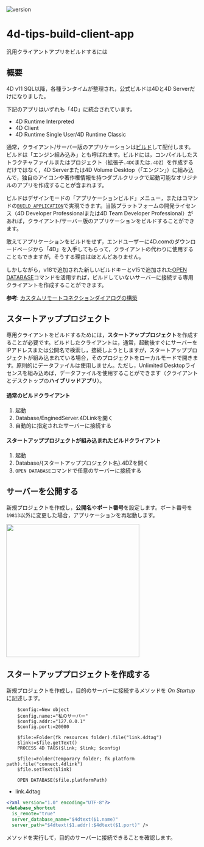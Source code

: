 ![version](https://img.shields.io/badge/version-19%2B-5682DF)

# 4d-tips-build-client-app
汎用クライアントアプリをビルドするには

## 概要

4D v11 SQL以降，各種ランタイムが整理され，公式ビルドは4Dと4D Serverだけになりました。

下記のアプリはいずれも「4D」に統合されています。

* 4D Runtime Interpreted
* 4D Client
* 4D Runtime Single User/4D Runtime Classic

通常，クライアント/サーバー版のアプリケーションは[ビルド](https://developer.4d.com/docs/ja/19/Desktop/building/)して配付します。ビルドは「エンジン組み込み」とも呼ばれます。ビルドには，コンパイルしたストラクチャファイルまたはプロジェクト（拡張子`.4DC`または`.4DZ`）を作成するだけではなく，4D Serverまたは4D Volume Desktop（「エンジン」）に組み込んで，独自のアイコンや著作権情報を持つダブルクリックで起動可能なオリジナルのアプリを作成することが含まれます。

ビルドはデザインモードの「アプリケーションビルド」メニュー，またはコマンドの[`BUILD APPLICATION`](https://doc.4d.com/4Dv19/4D/19.6/BUILD-APPLICATION.301-6270031.ja.html)で実現できます。当該プラットフォームの開発ライセンス（4D Developer Professionalまたは4D Team Developer Professional）があれば，クライアント/サーバー版のアプリケーションをビルドすることができます。

敢えてアプリケーションをビルドをせず，エンドユーザーに4D.comのダウンロードページから「4D」を入手してもらって，クライアントの代わりに使用することもできますが，そうする理由はほとんどありません。

しかしながら，v18で追加された新しいビルドキーとv15で追加された[OPEN DATABASE](https://doc.4d.com/4Dv19/4D/19.6/OPEN-DATABASE.301-6270040.ja.html)コマンドを活用すれば，ビルドしていないサーバーに接続する専用クライアントを作成することができます。

**参考**: [カスタムリモートコネクションダイアログの構築](https://blog.4d.com/ja/build-a-custom-remote-connection-dialog/)

## スタートアッププロジェクト

専用クライアントをビルドするためには，**スタートアッププロジェクト**を作成することが必要です。ビルドしたクライアントは，通常，起動後すぐにサーバーをIPアドレスまたは公開名で検索し，接続しようとしますが，スタートアッププロジェクトが組み込まれている場合，そのプロジェクトをローカルモードで開きます。原則的にデータファイルは使用しません。ただし，Unlimited Desktopライセンスを組み込めば，データファイルを使用することができます（クライアントとデスクトップの**ハイブリッドアプリ**）。

#### 通常のビルドクライアント

1. 起動
2. Database/EnginedServer.4DLinkを開く
3. 自動的に指定されたサーバーに接続する

#### スタートアッププロジェクトが組み込まれたビルドクライアント

1. 起動
2. Database/{スタートアッププロジェクト名}.4DZを開く
3. `OPEN DATABASE`コマンドで任意のサーバーに接続する

## サーバーを公開する

新規プロジェクトを作成し，**公開名**や**ポート番号**を設定します。ポート番号を`19813`以外に変更した場合，アプリケーションを再起動します。

<img width="349" alt="" src="https://github.com/4D-JP/4d-tips-build-client-app/assets/10509075/923df586-f069-48e6-961b-1519409e712e">

## スタートアッププロジェクトを作成する

新規プロジェクトを作成し，目的のサーバーに接続するメソッドを *On Startup* に記述します。

```4d
	$config:=New object
	$config.name:="私のサーバー"
	$config.addr:="127.0.0.1"
	$config.port:=20000
	
	$file:=Folder(fk resources folder).file("link.4dtag")
	$link:=$file.getText()
	PROCESS 4D TAGS($link; $link; $config)
	
	$file:=Folder(Temporary folder; fk platform path).file("connect.4dlink")
	$file.setText($link)
	
	OPEN DATABASE($file.platformPath)
```

* link.4dtag

```xml
<?xml version="1.0" encoding="UTF-8"?>
<database_shortcut
  is_remote="true"
  server_database_name="$4dtext($1.name)"
  server_path="$4dtext($1.addr):$4dtext($1.port)" />
```

メソッドを実行して，目的のサーバーに接続できることを確認します。

